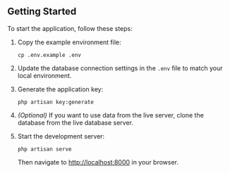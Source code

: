 ## Getting Started

To start the application, follow these steps:

1. Copy the example environment file:
   ```
   cp .env.example .env
   ```

2. Update the database connection settings in the `.env` file to match your local environment.

3. Generate the application key:
   ```
   php artisan key:generate
   ```

4. *(Optional)* If you want to use data from the live server, clone the database from the live database server.

5. Start the development server:
   ```
   php artisan serve
   ```

   Then navigate to [http://localhost:8000](http://localhost:8000) in your browser.
